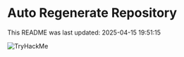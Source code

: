 # Auto Regenerate Repository

This README was last updated: 2025-04-15 19:51:15

 ![TryHackMe](https://tryhackme.com/badge/533634)